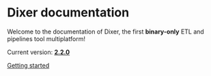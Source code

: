 # Dixer documentation

Welcome to the documentation of Dixer, the first **binary-only** ETL and pipelines tool multiplatform!

Current version: [**2.2.0**](Changelog.md#220-_-unreleased)

<a href="Getting-started/" title="Getting Started" class="md-button md-button--primary"> Getting started </a>